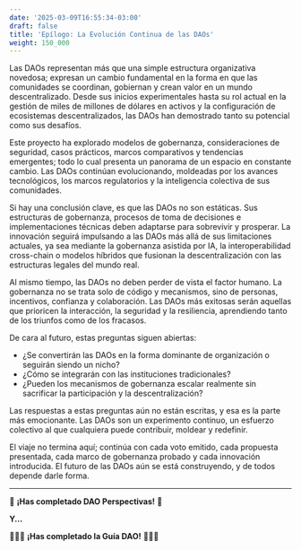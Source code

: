 ```yaml
---
date: '2025-03-09T16:55:34-03:00'
draft: false
title: 'Epílogo: La Evolución Continua de las DAOs'
weight: 150_000
---
```


Las DAOs representan más que una simple estructura organizativa novedosa; expresan un cambio fundamental en la forma en que las comunidades se coordinan, gobiernan y crean valor en un mundo descentralizado. Desde sus inicios experimentales hasta su rol actual en la gestión de miles de millones de dólares en activos y la configuración de ecosistemas descentralizados, las DAOs han demostrado tanto su potencial como sus desafíos.

Este proyecto ha explorado modelos de gobernanza, consideraciones de seguridad, casos prácticos, marcos comparativos y tendencias emergentes; todo lo cual presenta un panorama de un espacio en constante cambio. Las DAOs continúan evolucionando, moldeadas por los avances tecnológicos, los marcos regulatorios y la inteligencia colectiva de sus comunidades.

Si hay una conclusión clave, es que las DAOs no son estáticas. Sus estructuras de gobernanza, procesos de toma de decisiones e implementaciones técnicas deben adaptarse para sobrevivir y prosperar. La innovación seguirá impulsando a las DAOs más allá de sus limitaciones actuales, ya sea mediante la gobernanza asistida por IA, la interoperabilidad cross-chain o modelos híbridos que fusionan la descentralización con las estructuras legales del mundo real.

Al mismo tiempo, las DAOs no deben perder de vista el factor humano. La gobernanza no se trata solo de código y mecanismos, sino de personas, incentivos, confianza y colaboración. Las DAOs más exitosas serán aquellas que prioricen la interacción, la seguridad y la resiliencia, aprendiendo tanto de los triunfos como de los fracasos.

De cara al futuro, estas preguntas siguen abiertas:
- ¿Se convertirán las DAOs en la forma dominante de organización o seguirán siendo un nicho?
- ¿Cómo se integrarán con las instituciones tradicionales?
- ¿Pueden los mecanismos de gobernanza escalar realmente sin sacrificar la participación y la descentralización?

Las respuestas a estas preguntas aún no están escritas, y esa es la parte más emocionante. Las DAOs son un experimento continuo, un esfuerzo colectivo al que cualquiera puede contribuir, moldear y redefinir.

El viaje no termina aquí; continúa con cada voto emitido, cada propuesta presentada, cada marco de gobernanza probado y cada innovación introducida. El futuro de las DAOs aún se está construyendo, y de todos depende darle forma.

---

🔖 **¡Has completado DAO Perspectivas!** 🔖

**Y...**

🔖🔖🔖 **¡Has completado la Guía DAO!** 🔖🔖🔖